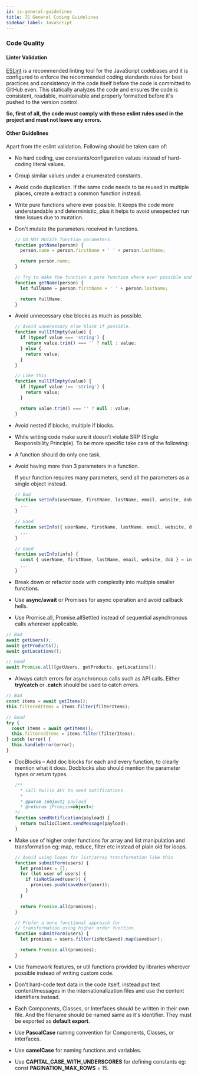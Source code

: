 ```yaml
---
id: js-general-guidelines
title: JS General Coding Guidelines
sidebar_label: JavaScript
---
```


### Code Quality

#### Linter Validation

[ESLint](https://eslint.org) is a recommended linting tool for the JavaScript codebases and it is configured to enforce the recommended coding standards rules for best practices and consistency in the code itself before the code is committed to GitHub even.
This statically analyzes the code and ensures the code is consistent, readable, maintainable and properly formatted before it's pushed to the version control.

**So, first of all, the code must comply with these eslint rules used in the project and must not leave any errors.**

#### Other Guidelines

Apart from the eslint validation. Following should be taken care of:

- No hard coding, use constants/configuration values instead of hard-coding literal values.

- Group similar values under a enumerated constants.

- Avoid code duplication. If the same code needs to be reused in multiple places, create a extract a common function instead.

- Write pure functions where ever possible. It keeps the code more understandable and deterministic, plus it helps to avoid unexpected run time issues due to mutation.

- Don't mutate the parameters received in functions.

  ```js
  // DO NOT MUTATE function parameters.
  function getName(person) {
    person.name = person.firstName + ' ' + person.lastName;

    return person.name;
  }

  // Try to make the function a pure function where ever possible and avoid unnecessary side-effects.
  function getName(person) {
    let fullName = person.firstName + ' ' + person.lastName;

    return fullName;
  }
  ```

- Avoid unnecessary else blocks as much as possible.

  ```js
  // Avoid unnecessary else block if possible.
  function nullIfEmpty(value) {
    if (typeof value === 'string') {
      return value.trim() === '' ? null : value;
    } else {
      return value;
    }
  }

  // Like this
  function nullIfEmpty(value) {
    if (typeof value !== 'string') {
      return value;
    }

    return value.trim() === '' ? null : value;
  }
  ```

- Avoid nested if blocks, multiple if blocks.

- While writing code make sure it doesn't violate SRP (Single Responsibility Principle). To be more specific take care of the following:

- A function should do only one task.

- Avoid having more than 3 parameters in a function.

    If your function requires many parameters, send all the parameters as a single object instead.

  ```js
  // Bad
  function setInfo(userName, firstName, lastName, email, website, dob) {
    ...
  }

  // Good
  function setInfo({ userName, firstName, lastName, email, website, dob }) {
    ...
  }

  // Good
  function setInfo(info) {
    const { userName, firstName, lastName, email, website, dob } = info;
    ...
  }
  ```

- Break down or refactor code with complexity into multiple smaller functions.

- Use **async/await** or Promises for async operation and avoid callback hells.

- Use Promise.all, Promise.allSettled instead of sequential asynchronous calls wherever applicable.

```js
// Bad
await getUsers();
await getProducts();
await getLocations();

// Good
await Promise.all([getUsers, getProducts, getLocations]);

```

- Always catch errors for asynchronous calls such as API calls. Either **try/catch** or **.catch** should be used to catch errors.

```js
// Bad
const items = await getItems();
this.filteredItems = items.filter(filterItems);

// Good
try {
  const items = await getItems();
  this.filteredItems = items.filter(filterItems);
} catch (error) {
  this.handleError(error);
}
```

- DocBlocks – Add doc blocks for each and every function, to clearly mention what it does. Docblocks also should mention the parameter types or return types.

  ```js
  /**
    * Call twilio API to send notifications.
    *
    * @param {object} payload
    * @returns {Promise<object>}
  */
  function sendNotification(payload) {
    return twilioClient.sendMessage(payload);
  }
  ```

- Make use of higher order functions for array and list manipulation and transformation eg: map, reduce, filter etc instead of plain old for loops.

  ```js
  // Avoid using loops for list/array transformation like this
  function submitForm(users) {
    let promises = [];
    for (let user of users) {
      if (isNotSaved(user)) {
        promises.push(saveUser(user));
      }
    }

    return Promise.all(promises);
  }

  // Prefer a more functional approach for
  // transformation using higher order function.
  function submitForm(users) {
    let promises = users.filter(isNotSaved).map(saveUser);

    return Promise.all(promises);
  }
  ```

- Use framework features, or util functions provided by libraries wherever possible instead of writing custom code.
- Don't hard-code text data in the code itself, instead put text content/messages in the internationalization files and use the content identifiers instead.
- Each Components, Classes, or Interfaces should be written in their own file. And the filename should be named same as it's identifier. They must be exported as **default export**.
- Use **PascalCase** naming convention for Components, Classes, or interfaces.
- Use **camelCase** for naming functions and variables.
- Use **CAPITAL_CASE_WITH_UNDERSCORES** for defining constants eg: const **PAGINATION_MAX_ROWS** = 15.
